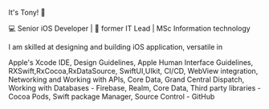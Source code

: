 It's Tony! 👋

💻 Senior iOS Developer | 🧰 former IT Lead | MSc Information technology

I am skilled at designing and building iOS application, versatile in 

Apple's Xcode IDE,
Design Guidelines,
Apple Human Interface Guidelines,
RXSwift,RxCocoa,RxDataSource, 
SwiftUI,UIkit, 
CI/CD, 
WebView integration,
Networking and Working with APIs,
Core Data,
Grand Central Dispatch,
Working with Databases - Firebase, Realm, Core Data,
Third party libraries - Cocoa Pods, Swift package Manager,
Source Control - GitHub


